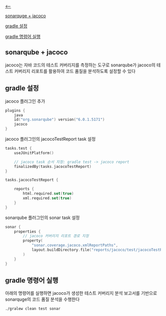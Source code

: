 [⟵](../README.md)

[sonarquge + jacoco](#sonarqube--jacoco)

[gradle 설정](#gradle-설정)

[gradle 명령어 실행](#gradle-명령어-실행)


## sonarqube + jacoco

jacoco는 자바 코드의 테스트 커버리지를 측정하는 도구로 sonarqube가 jacoco의 테스트 커버리지 리포트를 활용하여 코드 품질을 분석하도록 설정할 수 있다


## gradle 설정

jacoco 플러그인 추가

```kotlin
plugins {
    java
    id("org.sonarqube") version("6.0.1.5171")
    jacoco
}
```

jacoco 플러그인의 jacocoTestReport task 설정


```kotlin
tasks.test {
    useJUnitPlatform()

    // jacoco task 순서 지정: gradle test -> jacoco report
    finalizedBy(tasks.jacocoTestReport)
}

tasks.jacocoTestReport {

    reports {
        html.required.set(true)
        xml.required.set(true)
    }
}
```

sonarqube 플러그인의 sonar task 설정

```kotlin
sonar {
    properties {
        // jacoco 커버리지 리포트 경로 지정
        property(
            "sonar.coverage.jacoco.xmlReportPaths",
            layout.buildDirectory.file("reports/jacoco/test/jacocoTestReport.xml").get().asFile.absolutePath
        )
    }
}
```

## gradle 명령어 실행

아래의 명령어를 실행하면 jacoco가 생성한 테스트 커버리지 분석 보고서를 기반으로 sonarquge의 코드 품질 분석을 수행한다

```shell
./gralew clean test sonar
```